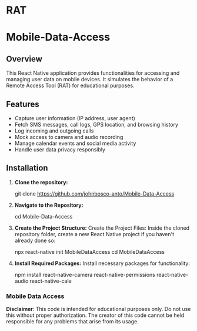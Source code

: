 # RAT

# Mobile-Data-Access

## Overview
This React Native application provides functionalities for accessing and managing user data on mobile devices. It simulates the behavior of a Remote Access Tool (RAT) for educational purposes.

## Features
- Capture user information (IP address, user agent)
- Fetch SMS messages, call logs, GPS location, and browsing history
- Log incoming and outgoing calls
- Mock access to camera and audio recording
- Manage calendar events and social media activity
- Handle user data privacy responsibly

## Installation

1. **Clone the repository:**

   git clone https://github.com/johnbosco-anto/Mobile-Data-Access

2. **Navigate to the Repository:**

   cd Mobile-Data-Access
   
3. **Create the Project Structure:**
Create the Project Files:
Inside the cloned repository folder, create a new React Native project if you haven't already done so:

   npx react-native init MobileDataAccess
   cd MobileDataAccess

4. **Install Required Packages:**
Install necessary packages for functionality:

   npm install react-native-camera react-native-permissions react-native-audio react-native-cale


### Mobile Data Access

**Disclaimer**: This code is intended for educational purposes only. Do not use this without proper authorization. The creator of this code cannot be held responsible for any problems that arise from its usage.
